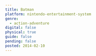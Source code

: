 ```yaml
---
title: Batman
platform: nintendo-entertainment-system
genre:
  - action-adventure
digital: false
physical: true
guide: false
pending: false
posted: 2014-02-10
---
```

